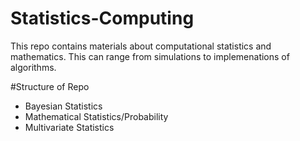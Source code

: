 # Statistics-Computing

This repo contains materials about computational statistics and mathematics. This can range from simulations to implemenations of algorithms. 

#Structure of Repo

- Bayesian Statistics
- Mathematical Statistics/Probability
- Multivariate Statistics
